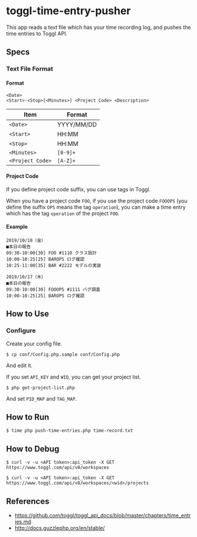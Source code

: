 # toggl-time-entry-pusher

This app reads a text file which has your time recording log,
and pushes the time entries to Toggl API.

## Specs

### Text File Format

#### Format

``` 
<Date>
<Start>-<Stop>[<Minutes>] <Project Code> <Description>
```

| Item           |  Format  |
|----------------|----------|
|`<Date>`        |YYYY/MM/DD|
|`<Start>`       |HH:MM     |
|`<Stop>`        |HH:MM     |
|`<Minutes>`     | `[0-9]+`  |
|`<Project Code>`| `[A-Z]+`  |

#### Project Code

If you define project code suffix, you can use tags in Toggl.

When you have a project code `FOO`, if you use the project code `FOOOPS` 
(you define the suffix `OPS` means the tag `operation`),
you can make a time entry which has the tag `operation` of the project `FOO`.

#### Example

```
2019/10/18（金）
■本日の報告
09:30-10:00[30] FOO #1110 クラス設計
10:00-10:25[25] BAROPS ログ確認
10:25-11:00[35] BAR #2222 モデルの実装

2019/10/17（木）
■本日の報告
09:30-10:00[30] FOOOPS #1111 バグ調査
10:00-10:25[25] BAROPS ログ確認
```

## How to Use

### Configure

Create your config file.

``` 
$ cp conf/Config.php.sample conf/Config.php
```

And edit it.

If you set `API_KEY` and `WID`, you can get your project list.

```
$ php get-project-list.php
```

And set `PID_MAP` and `TAG_MAP`.

## How to Run

```
$ time php push-time-entries.php time-record.txt
```

## How to Debug

```
$ curl -v -u <API token>:api_token -X GET https://www.toggl.com/api/v8/workspaces
```

```
$ curl -v -u <API token>:api_token -X GET https://www.toggl.com/api/v8/workspaces/<wid>/projects
```

## References

- https://github.com/toggl/toggl_api_docs/blob/master/chapters/time_entries.md
- http://docs.guzzlephp.org/en/stable/
